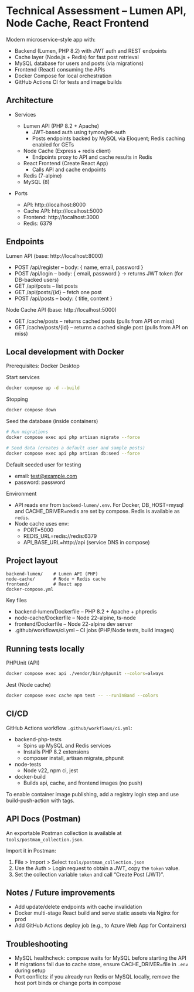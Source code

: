 # Technical Assessment – Lumen API, Node Cache, React Frontend

Modern microservice-style app with:
- Backend (Lumen, PHP 8.2) with JWT auth and REST endpoints
- Cache layer (Node.js + Redis) for fast post retrieval
- MySQL database for users and posts (via migrations)
- Frontend (React) consuming the APIs
- Docker Compose for local orchestration
- GitHub Actions CI for tests and image builds

## Architecture

- Services
	- Lumen API (PHP 8.2 + Apache)
		- JWT-based auth using tymon/jwt-auth
		- Posts endpoints backed by MySQL via Eloquent; Redis caching enabled for GETs
	- Node Cache (Express + redis client)
		- Endpoints proxy to API and cache results in Redis
	- React Frontend (Create React App)
		- Calls API and cache endpoints
	- Redis (7-alpine)
	- MySQL (8)

- Ports
	- API: http://localhost:8000
	- Cache API: http://localhost:5000
	- Frontend: http://localhost:3000
	- Redis: 6379

## Endpoints

Lumen API (base: http://localhost:8000)
- POST /api/register – body: { name, email, password }
- POST /api/login – body: { email, password } -> returns JWT token (for DB-backed users)
- GET /api/posts – list posts
- GET /api/posts/{id} – fetch one post
- POST /api/posts – body: { title, content }

Node Cache API (base: http://localhost:5000)
- GET /cache/posts – returns cached posts (pulls from API on miss)
- GET /cache/posts/{id} – returns a cached single post (pulls from API on miss)

## Local development with Docker

Prerequisites: Docker Desktop

Start services
```sh
docker compose up -d --build
```

Stopping
```sh
docker compose down
```

Seed the database (inside containers)
```sh
# Run migrations
docker compose exec api php artisan migrate --force

# Seed data (creates a default user and sample posts)
docker compose exec api php artisan db:seed --force
```

Default seeded user for testing
- email: test@example.com
- password: password

Environment
- API reads env from `backend-lumen/.env`. For Docker, DB_HOST=mysql and CACHE_DRIVER=redis are set by compose. Redis is available as `redis`.
- Node cache uses env:
	- PORT=5000
	- REDIS_URL=redis://redis:6379
	- API_BASE_URL=http://api (service DNS in compose)

## Project layout

```
backend-lumen/    # Lumen API (PHP)
node-cache/       # Node + Redis cache
frontend/         # React app
docker-compose.yml
```

Key files
- backend-lumen/Dockerfile – PHP 8.2 + Apache + phpredis
- node-cache/Dockerfile – Node 22-alpine, ts-node
- frontend/Dockerfile – Node 22-alpine dev server
- .github/workflows/ci.yml – CI jobs (PHP/Node tests, build images)

## Running tests locally

PHPUnit (API)
```sh
docker compose exec api ./vendor/bin/phpunit --colors=always
```

Jest (Node cache)
```sh
docker compose exec cache npm test -- --runInBand --colors
```

## CI/CD

GitHub Actions workflow `.github/workflows/ci.yml`:
- backend-php-tests
	- Spins up MySQL and Redis services
	- Installs PHP 8.2 extensions
	- composer install, artisan migrate, phpunit
- node-tests
	- Node v22, npm ci, jest
- docker-build
	- Builds api, cache, and frontend images (no push)

To enable container image publishing, add a registry login step and use build-push-action with tags.

## API Docs (Postman)
An exportable Postman collection is available at `tools/postman_collection.json`.

Import it in Postman:
1) File > Import > Select `tools/postman_collection.json`
2) Use the Auth > Login request to obtain a JWT, copy the `token` value.
3) Set the collection variable `token` and call “Create Post (JWT)”.

## Notes / Future improvements
- Add update/delete endpoints with cache invalidation
- Docker multi-stage React build and serve static assets via Nginx for prod
- Add GitHub Actions deploy job (e.g., to Azure Web App for Containers)

## Troubleshooting
- MySQL healthcheck: compose waits for MySQL before starting the API
- If migrations fail due to cache store, ensure CACHE_DRIVER=file in `.env` during setup
- Port conflicts: if you already run Redis or MySQL locally, remove the host port binds or change ports in compose
